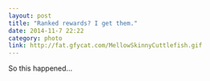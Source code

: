 ```yaml
---
layout: post
title: "Ranked rewards? I get them."
date: 2014-11-7 22:22
category: photo
link: http://fat.gfycat.com/MellowSkinnyCuttlefish.gif
---
```


So this happened...